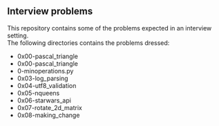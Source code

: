 ## Interview problems    
This repository contains some of the problems expected in an interview setting.   
The following directories contains the problems dressed: 
* 0x00-pascal_triangle
* 0x00-pascal_triangle
* 0-minoperations.py
* 0x03-log_parsing
* 0x04-utf8_validation
* 0x05-nqueens
* 0x06-starwars_api
* 0x07-rotate_2d_matrix
* 0x08-making_change  
